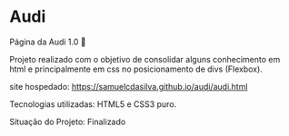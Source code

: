 # Audi
Página da Audi 1.0 🚗

Projeto realizado com o objetivo de consolidar alguns conhecimento em html e principalmente em css no posicionamento de divs (Flexbox).

site hospedado: https://samuelcdasilva.github.io/audi/audi.html

Tecnologias utilizadas: HTML5 e CSS3 puro.

Situação do Projeto: Finalizado
